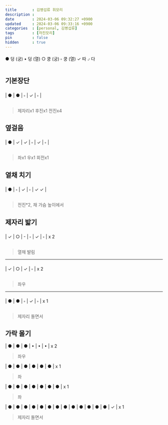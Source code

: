 ```yaml
---
title       : 김병섭류 휘모리
description : 
date        : 2024-03-06 09:32:27 +0900
updated     : 2024-03-06 09:33:16 +0900
categories  : [personal, 김병섭류]
tags        : [자진모리]
pin         : false
hidden      : true
---
```

● 덩 (궁)
• 덩 (열)
○ 쿵 (궁)
༚ 쿵 (열)
✓ 따
⍻ 다

## 기본장단
| ●  | ●  | ༚ | ✓ | ༚ |
> 제자리x1 후진x1 전진x4

## 옆걸음
| ●  | ✓  | ✓ | ༚ | ✓ | ༚ |
> 좌x1 우x1 회전x1

## 열채 치기
| ●  | ༚ | ✓ | ༚ | ✓ ✓ |
> 전진*2, 채 가슴 높이에서

## 제자리 밟기
| ✓ | ○ | - | ༚ | ✓ | ༚ | x 2
> 열채 발림

---
| ✓ | ○ | ✓ | ༚ | x 2
> 좌우

---

| ● | ● | ༚ | ✓ | ༚  | x 1
> 제자리 돌면서

## 가락 몰기
| ● | ● | ● | • | • | • | x 2
> 좌우

| ● | ● | ● | ● | ● | ● | x 1
> 좌 

| ● | ● | ● | ● | ● | ● | ● | x 1
> 좌

| ● | ● | ● | ● | ● | ● | ● | ● | ● | ● | ● | ● | ● | ✓ | x 1 
> 제자리 돌면서